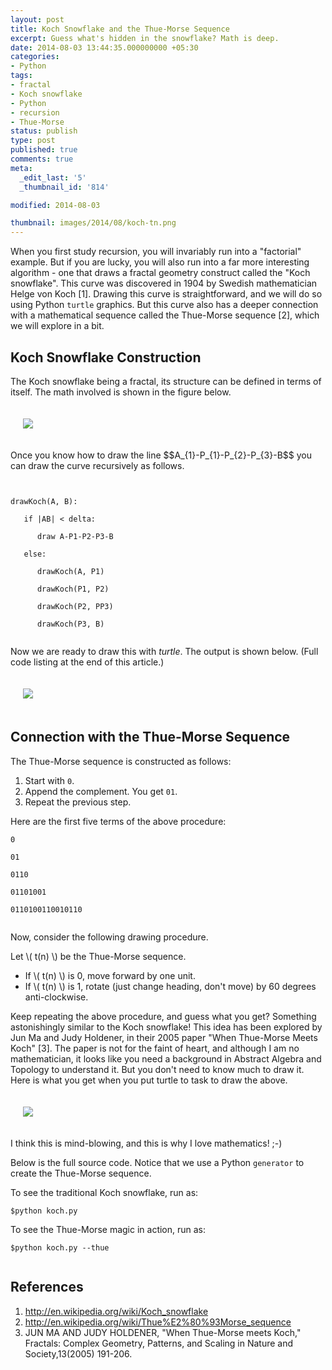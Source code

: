 ```yaml
---
layout: post
title: Koch Snowflake and the Thue-Morse Sequence
excerpt: Guess what's hidden in the snowflake? Math is deep.
date: 2014-08-03 13:44:35.000000000 +05:30
categories:
- Python
tags:
- fractal
- Koch snowflake
- Python
- recursion
- Thue-Morse
status: publish
type: post
published: true
comments: true
meta:
  _edit_last: '5'
  _thumbnail_id: '814'

modified: 2014-08-03

thumbnail: images/2014/08/koch-tn.png
---
```

<p>When you first study recursion, you will invariably run into a "factorial" example. But if you are lucky, you will also run into a far more interesting algorithm - one that draws a fractal geometry construct called the "Koch snowflake". This curve was discovered in 1904 by Swedish mathematician Helge von Koch [1]. Drawing this curve is straightforward, and we will do so using Python <code>turtle</code> graphics. But this curve also has a deeper connection with a mathematical sequence called the Thue-Morse sequence [2], which we will explore in a bit.</p>
<p><!--more--></p>
<h2>Koch Snowflake Construction</h2>
<p>The Koch snowflake being a fractal, its structure can be defined in terms of itself. The math involved is shown in the figure below.</p>
<p style="padding: 20px;">
<img src="{{ site.baseurl }}/images/2014/08/Doc-03-08-14-8-34-am.jpg"/>
</p>
<p>Once you know how to draw the line $$A_{1}-P_{1}-P_{2}-P_{3}-B$$ you can draw the curve recursively as follows.</p>
<p><code><br />
drawKoch(A, B):<br />
&nbsp; &nbsp;if |AB| < delta:<br />
&nbsp; &nbsp;&nbsp; &nbsp;draw A-P1-P2-P3-B<br />
&nbsp; &nbsp;else:<br />
&nbsp; &nbsp;&nbsp; &nbsp;drawKoch(A, P1)<br />
&nbsp; &nbsp;&nbsp; &nbsp;drawKoch(P1, P2)<br />
&nbsp; &nbsp;&nbsp; &nbsp;drawKoch(P2, PP3)<br />
&nbsp; &nbsp;&nbsp; &nbsp;drawKoch(P3, B)<br />
</code></p>
<p>Now we are ready to draw this with <em>turtle</em>. The output is shown below. (Full code listing at the end of this article.)</p>
<p style="padding: 20px;">
<img src="{{ site.baseurl }}/images/2014/08/Screen-Shot-2014-08-03-at-9.39.48-am.png"/>
</p>
<h2>Connection with the Thue-Morse Sequence</h2>
<p>The Thue-Morse sequence is constructed as follows:</p>
<ol>
<li>Start with <code>0</code>.</li>
<li>Append the complement. You get <code>01</code>.</li>
<li>Repeat the previous step.</li>
</ol>
<p>Here are the first five terms of the above procedure:</p>
<p><code>0<br />
01<br />
0110<br />
01101001<br />
0110100110010110<br />
</code></p>
<p>Now, consider the following drawing procedure.</p>
<p>Let \( t(n) \) be the Thue-Morse sequence.</p>
<ul>
<li>
If \( t(n) \) is 0, move forward by one unit.
</li>
<li>
If \( t(n) \) is 1, rotate (just change heading, don't move) by 60 degrees anti-clockwise.
</li>
</ul>
<p>Keep repeating the above procedure, and guess what you get? Something astonishingly similar to the Koch snowflake! This idea has been explored by Jun Ma and Judy Holdener, in their 2005 paper "When Thue-Morse Meets Koch" [3]. The paper is not for the faint of heart, and although I am no mathematician, it looks like you need a background in Abstract Algebra and Topology to understand it. But you don't need to know much to draw it. Here is what you get when you put turtle to task to draw the above.</p>
<p style="padding:20px;">
<img src="{{ site.baseurl }}/images/2014/08/Screen-Shot-2014-08-02-at-5.18.39-pm.png"/>
</p>
<p>I think this is mind-blowing, and this is why I love mathematics! ;-)</p>
<p>Below is the full source code. Notice that we use a Python <code>generator</code> to create the Thue-Morse sequence.</p>
<p>To see the traditional Koch snowflake, run as:</p>
<p><code>$python koch.py</code></p>
<p>To see the Thue-Morse magic in action, run as:</p>
<p><code>$python koch.py --thue<br />
</code></p>
<p><script src="https://gist.github.com/electronut/3b07fe9c7ca8a9ccdf9f.js"></script></p>
<h2>References</h2>
<ol>
<li>
<a href="http://en.wikipedia.org/wiki/Koch_snowflake">http://en.wikipedia.org/wiki/Koch_snowflake</a>
</li>
<li>
<a href="http://en.wikipedia.org/wiki/Thue%E2%80%93Morse_sequence">http://en.wikipedia.org/wiki/Thue%E2%80%93Morse_sequence</a>
</li>
<li>
JUN MA AND JUDY HOLDENER, "When Thue-Morse meets Koch," Fractals: Complex Geometry, Patterns, and Scaling in Nature and Society,13(2005) 191-206.
</li>
</ol>
